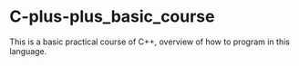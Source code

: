 # C-plus-plus_basic_course
This is a basic practical course of C++, overview of how to program in this language.
